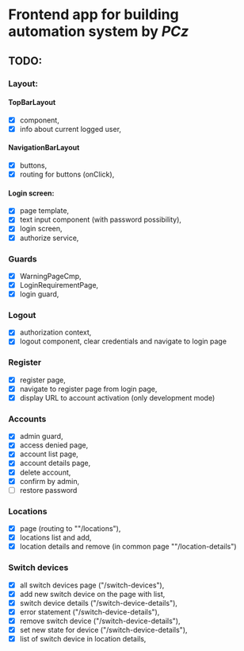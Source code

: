 # Frontend app for building automation system by <i> PCz  </i>

## TODO:

### Layout:

#### TopBarLayout

- [x] component,
- [x] info about current logged user,

#### NavigationBarLayout

- [x] buttons,
- [x] routing for buttons (onClick),

#### Login screen:

- [x] page template,
- [x] text input component (with password possibility),
- [x] login screen,
- [x] authorize service,

### Guards

- [x] WarningPageCmp,
- [x] LoginRequirementPage,
- [x] login guard,

### Logout

- [x] authorization context,
- [x] logout component, clear credentials and navigate to login page

### Register

- [x] register page,
- [x] navigate to register page from login page,
- [x] display URL to account activation (only development mode)

### Accounts

- [x] admin guard,
- [x] access denied page,
- [x] account list page,
- [x] account details page,
- [x] delete account,
- [x] confirm by admin,
- [ ] restore password

### Locations

- [x] page (routing to ""/locations"),
- [x] locations list and add,
- [x] location details and remove (in common page ""/location-details")

### Switch devices
- [x] all switch devices page ("/switch-devices"),
- [x] add new switch device on the page with list,
- [x] switch device details ("/switch-device-details"),
- [x] error statement ("/switch-device-details"),
- [x] remove switch device ("/switch-device-details"),
- [x] set new state for device ("/switch-device-details"),
- [x] list of switch device in location details,